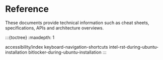 # Reference

These documents provide technical information such as cheat sheets, specifications, APIs and architecture overviews.

:::{toctree}
:maxdepth: 1

accessibility/index
keyboard-navigation-shortcuts
intel-rst-during-ubuntu-installation
bitlocker-during-ubuntu-installation
:::

